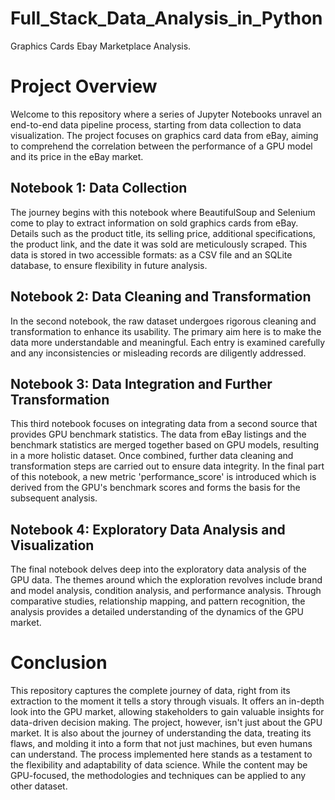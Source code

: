 # Full_Stack_Data_Analysis_in_Python
Graphics Cards Ebay Marketplace Analysis.


# Project Overview
Welcome to this repository where a series of Jupyter Notebooks unravel an end-to-end data pipeline process, starting from data collection to data visualization. The project focuses on graphics card data from eBay, aiming to comprehend the correlation between the performance of a GPU model and its price in the eBay market. 

## Notebook 1: Data Collection
The journey begins with this notebook where BeautifulSoup and Selenium come to play to extract information on sold graphics cards from eBay. Details such as the product title, its selling price, additional specifications, the product link, and the date it was sold are meticulously scraped. This data is stored in two accessible formats: as a CSV file and an SQLite database, to ensure flexibility in future analysis.

## Notebook 2: Data Cleaning and Transformation
In the second notebook, the raw dataset undergoes rigorous cleaning and transformation to enhance its usability. The primary aim here is to make the data more understandable and meaningful. Each entry is examined carefully and any inconsistencies or misleading records are diligently addressed.

## Notebook 3: Data Integration and Further Transformation
This third notebook focuses on integrating data from a second source that provides GPU benchmark statistics. The data from eBay listings and the benchmark statistics are merged together based on GPU models, resulting in a more holistic dataset. Once combined, further data cleaning and transformation steps are carried out to ensure data integrity. In the final part of this notebook, a new metric 'performance_score' is introduced which is derived from the GPU's benchmark scores and forms the basis for the subsequent analysis.

## Notebook 4: Exploratory Data Analysis and Visualization
The final notebook delves deep into the exploratory data analysis of the GPU data. The themes around which the exploration revolves include brand and model analysis, condition analysis, and performance analysis. Through comparative studies, relationship mapping, and pattern recognition, the analysis provides a detailed understanding of the dynamics of the GPU market.

# Conclusion
This repository captures the complete journey of data, right from its extraction to the moment it tells a story through visuals. It offers an in-depth look into the GPU market, allowing stakeholders to gain valuable insights for data-driven decision making. The project, however, isn't just about the GPU market. It is also about the journey of understanding the data, treating its flaws, and molding it into a form that not just machines, but even humans can understand. The process implemented here stands as a testament to the flexibility and adaptability of data science. While the content may be GPU-focused, the methodologies and techniques can be applied to any other dataset.
